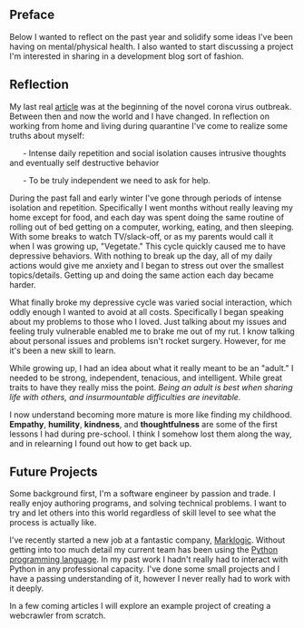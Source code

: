 ## Preface

Below I wanted to reflect on the past year and solidify some ideas I've been having on mental/physical health. I also wanted to start discussing a project I'm interested in sharing in a development blog sort of fashion.

## Reflection

My last real [article](https://danielwasserlauf.com/2020/03/28/covid-19-mental-framing/) was at the beginning of the novel corona virus outbreak. Between then and now the world and I have changed. In reflection on working from home and living during quarantine I've come to realize some truths about myself:

&nbsp;&nbsp;&nbsp;&nbsp;&nbsp;&nbsp;- Intense daily repetition and social isolation causes intrusive thoughts and eventually self destructive behavior

&nbsp;&nbsp;&nbsp;&nbsp;&nbsp;&nbsp;- To be truly independent we need to ask for help.

During the past fall and early winter I've gone through periods of intense isolation and repetition. Specifically I went months without really leaving my home except for food, and each day was spent doing the same routine of rolling out of bed getting on a computer, working, eating, and then sleeping. With some breaks to watch TV/slack-off, or as my parents would call it when I was growing up, "Vegetate." This cycle quickly caused me to have depressive behaviors. With nothing to break up the day, all of my daily actions would give me anxiety and I began to stress out over the smallest topics/details. Getting up and doing the same action each day became harder.

What finally broke my depressive cycle was varied social interaction, which oddly enough I wanted to avoid at all costs. Specifically I began speaking about my problems to those who I loved. Just talking about my issues and feeling truly vulnerable enabled me to brake me out of my rut. I know talking about personal issues and problems isn't rocket surgery. However, for me it's been a new skill to learn.

While growing up, I had an idea about what it really meant to be an "adult." I needed to be strong, independent, tenacious, and intelligent. While great traits to have they really miss the point. _Being an adult is best when sharing life with others, and insurmountable difficulties are inevitable._

I now understand becoming more mature is more like finding my childhood. **Empathy**, **humility**, **kindness**, and **thoughtfulness** are some of the first lessons I had during pre-school. I think I somehow lost them along the way, and in relearning I found out how to get back up.

## Future Projects

Some background first, I'm a software engineer by passion and trade. I really enjoy authoring programs, and solving technical problems. I want to try and let others into this world regardless of skill level to see what the process is actually like.

I've recently started a new job at a fantastic company, [Marklogic](https://www.marklogic.com/). Without getting into too much detail my current team has been using the [Python programming language](https://www.python.org/). In my past work I hadn't really had to interact with Python in any professional capacity. I've done some small projects and I have a passing understanding of it, however I never really had to work with it deeply.

In a few coming articles I will explore an example project of creating a webcrawler from scratch.
